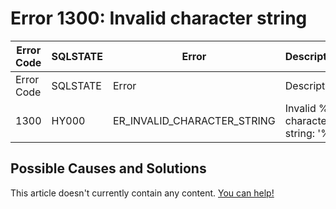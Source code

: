 
# Error 1300: Invalid character string


| Error Code | SQLSTATE | Error | Description |
| --- | --- | --- | --- |
| Error Code | SQLSTATE | Error | Description |
| 1300 | HY000 | ER_INVALID_CHARACTER_STRING | Invalid %s character string: '%s' |




## Possible Causes and Solutions


This article doesn't currently contain any content. [You can help!](/kb/en/writing-and-editing-knowledge-base-articles/)

